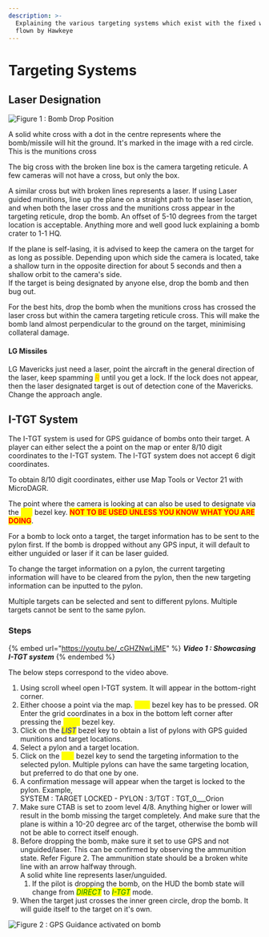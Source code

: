 ```yaml
---
description: >-
  Explaining the various targeting systems which exist with the fixed wing jets
  flown by Hawkeye
---
```


# Targeting Systems

## Laser Designation

![Figure 1 : Bomb Drop Position](../../.gitbook/assets/107410\_20220531080232\_1.png)

A solid white cross with a dot in the centre represents where the bomb/missile will hit the ground. It's marked in the image with a red circle. This is the munitions cross

The big cross with the broken line box is the camera targeting reticule. A few cameras will not have a cross, but only the box.



A similar cross but with broken lines represents a laser. If using Laser guided munitions, line up the plane on a straight path to the laser location, and when both the laser cross and the munitions cross appear in the targeting reticule, drop the bomb. An offset of 5-10 degrees from the target location is acceptable. Anything more and well good luck explaining a bomb crater to 1-1 HQ.

If the plane is self-lasing, it is advised to keep the camera on the target for as long as possible. Depending upon which side the camera is located, take a shallow turn in the opposite direction for about 5 seconds and then a shallow orbit to the camera's side.\
If the target is being designated by anyone else, drop the bomb and then bug out.

For the best hits, drop the bomb when the munitions cross has crossed the laser cross but within the camera targeting reticule cross. This will make the bomb land almost perpendicular to the ground on the target, minimising collateral damage.

#### LG Missiles

LG Mavericks just need a laser, point the aircraft in the general direction of the laser, keep spamming _<mark style="color:orange;">R</mark>_ until you get a lock. If the lock does not appear, then the laser designated target is out of detection cone of the Mavericks. Change the approach angle.&#x20;

## I-TGT System

The I-TGT system is used for GPS guidance of bombs onto their target. A player can either select the a point on the map or enter 8/10 digit coordinates to the I-TGT system. The I-TGT system does not accept 6 digit coordinates.

To obtain 8/10 digit coordinates, either use Map Tools or Vector 21 with MicroDAGR.

The point where the camera is looking at can also be used to designate via the _<mark style="color:yellow;">POI</mark>_ bezel key. <mark style="color:red;">**NOT TO BE USED UNLESS YOU KNOW WHAT YOU ARE DOING**</mark>.

For a bomb to lock onto a target, the target information has to be sent to the pylon first. If the bomb is dropped without any GPS input, it will default to either unguided or laser if it can be laser guided.

To change the target information on a pylon, the current targeting information will have to be cleared from the pylon, then the new targeting information can be inputted to the pylon.

Multiple targets can be selected and sent to different pylons. Multiple targets cannot be sent to the same pylon.

### Steps

{% embed url="https://youtu.be/_cGHZNwLjME" %}
_**Video 1 : Showcasing I-TGT system**_
{% endembed %}

The below steps correspond to the video above.

1. Using scroll wheel open I-TGT system. It will appear in the bottom-right corner.
2. Either choose a point via the map. _<mark style="color:yellow;">DGN</mark>_ bezel key has to be pressed. OR Enter the grid coordinates in a box in the bottom left corner after pressing the _<mark style="color:yellow;">GRID</mark>_ bezel key.
3. Click on the _<mark style="color:blue;">LIST</mark>_ bezel key to obtain a list of pylons with GPS guided munitions and target locations.
4. Select a pylon and a target location.
5. Click on the _<mark style="color:yellow;">SEL</mark>_ bezel key to send the targeting information to the selected pylon. Multiple pylons can have the same targeting location, but preferred to do that one by one.
6. A confirmation message will appear when the target is locked to the pylon. Example, \
   SYSTEM : TARGET LOCKED - PYLON : 3/TGT : TGT\_0_\__Orion
7. Make sure CTAB is set to zoom level 4/8. Anything higher or lower will result in the bomb missing the target completely. And make sure that the plane is within a 10-20 degree arc of the target, otherwise the bomb will not be able to correct itself enough.
8. Before dropping the bomb, make sure it set to use GPS and not unguided/laser. This can be confirmed by observing the ammunition state. Refer Figure 2. The ammunition state should be a broken white line with an arrow halfway through. \
   A solid white line represents laser/unguided.
   1. If the pilot is dropping the bomb, on the HUD the bomb state will change from _<mark style="color:green;">DIRECT</mark>_ to _<mark style="color:green;">I-TGT</mark>_ mode.
9. When the target just crosses the inner green circle, drop the bomb. It will guide itself to the target on it's own.

![Figure 2 : GPS Guidance activated on bomb](../../.gitbook/assets/GPS\_Guided\_Ammo.png)

